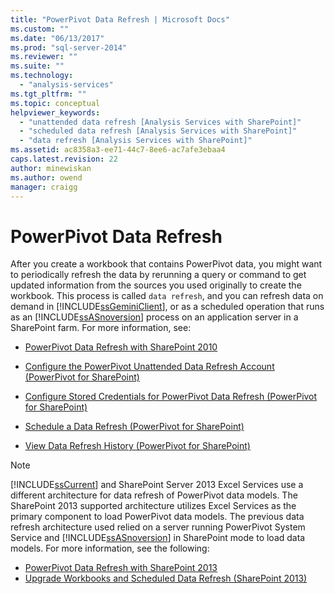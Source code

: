 ```yaml
---
title: "PowerPivot Data Refresh | Microsoft Docs"
ms.custom: ""
ms.date: "06/13/2017"
ms.prod: "sql-server-2014"
ms.reviewer: ""
ms.suite: ""
ms.technology: 
  - "analysis-services"
ms.tgt_pltfrm: ""
ms.topic: conceptual
helpviewer_keywords: 
  - "unattended data refresh [Analysis Services with SharePoint]"
  - "scheduled data refresh [Analysis Services with SharePoint]"
  - "data refresh [Analysis Services with SharePoint]"
ms.assetid: ac8358a3-ee71-44c7-8ee6-ac7afe3ebaa4
caps.latest.revision: 22
author: minewiskan
ms.author: owend
manager: craigg
---
```

# PowerPivot Data Refresh
  After you create a workbook that contains PowerPivot data, you might want to periodically refresh the data by rerunning a query or command to get updated information from the sources you used originally to create the workbook. This process is called `data refresh`, and you can refresh data on demand in [!INCLUDE[ssGeminiClient](../../includes/ssgeminiclient-md.md)], or as a scheduled operation that runs as an [!INCLUDE[ssASnoversion](../../includes/ssasnoversion-md.md)] process on an application server in a SharePoint farm. For more information, see:  
  
-   [PowerPivot Data Refresh with SharePoint 2010](../powerpivot-data-refresh-with-sharepoint-2010.md)  
  
-   [Configure the PowerPivot Unattended Data Refresh Account &#40;PowerPivot for SharePoint&#41;](../configure-unattended-data-refresh-account-powerpivot-sharepoint.md)  
  
-   [Configure Stored Credentials for PowerPivot Data Refresh &#40;PowerPivot for SharePoint&#41;](../configure-stored-credentials-data-refresh-powerpivot-sharepoint.md)  
  
-   [Schedule a Data Refresh &#40;PowerPivot for SharePoint&#41;](../schedule-a-data-refresh-powerpivot-for-sharepoint.md)  
  
-   [View Data Refresh History &#40;PowerPivot for SharePoint&#41;](view-data-refresh-history-power-pivot-for-sharepoint.md)  
  
> [!NOTE]  
>  [!INCLUDE[ssCurrent](../../includes/sscurrent-md.md)] and SharePoint Server 2013 Excel Services use a different architecture for data refresh of PowerPivot data models. The SharePoint 2013 supported architecture utilizes Excel Services as the primary component to load PowerPivot data models. The previous data refresh architecture used relied on a server running PowerPivot System Service and [!INCLUDE[ssASnoversion](../../includes/ssasnoversion-md.md)] in SharePoint mode to load data models. For more information, see the following:  
>   
>  -   [PowerPivot Data Refresh with SharePoint 2013](power-pivot-data-refresh-with-sharepoint-2013.md)  
> -   [Upgrade Workbooks and Scheduled Data Refresh &#40;SharePoint 2013&#41;](../instances/install-windows/upgrade-workbooks-and-scheduled-data-refresh-sharepoint-2013.md)  
  
  
